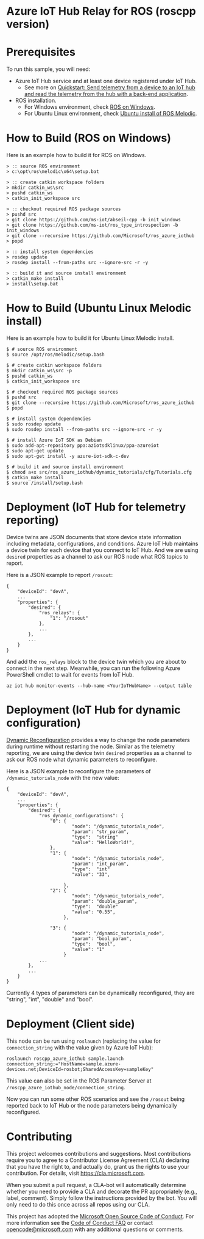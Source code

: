 # Azure IoT Hub Relay for ROS (roscpp version)

# Prerequisites
To run this sample, you will need:
  * Azure IoT Hub service and at least one device registered under IoT Hub.
    * See more on [Quickstart: Send telemetry from a device to an IoT hub and read the telemetry from the hub with a back-end application](https://docs.microsoft.com/en-us/azure/iot-hub/quickstart-send-telemetry-c).
  * ROS installation.
    * For Windows environment, check [ROS on Windows](https://aka.ms/ros).
    * For Ubuntu Linux environment, check [Ubuntu install of ROS Melodic](http://wiki.ros.org/melodic/Installation/Ubuntu).

# How to Build (ROS on Windows)
Here is an example how to build it for ROS on Windows.
```
> :: source ROS environment
> c:\opt\ros\melodic\x64\setup.bat

> :: create catkin workspace folders
> mkdir catkin_ws\src
> pushd catkin_ws
> catkin_init_workspace src

> :: checkout required ROS package sources
> pushd src
> git clone https://github.com/ms-iot/abseil-cpp -b init_windows
> git clone https://github.com/ms-iot/ros_type_introspection -b init_windows
> git clone --recursive https://github.com/Microsoft/ros_azure_iothub
> popd

> :: install system dependencies
> rosdep update
> rosdep install --from-paths src --ignore-src -r -y

> :: build it and source install environment
> catkin_make install
> install\setup.bat
```

# How to Build (Ubuntu Linux Melodic install)
Here is an example how to build it for Ubuntu Linux Melodic install.
```
$ # source ROS environment
$ source /opt/ros/melodic/setup.bash

$ # create catkin workspace folders
$ mkdir catkin_ws\src -p
$ pushd catkin_ws
$ catkin_init_workspace src

$ # checkout required ROS package sources
$ pushd src
$ git clone --recursive https://github.com/Microsoft/ros_azure_iothub
$ popd

$ # install system dependencies
$ sudo rosdep update
$ sudo rosdep install --from-paths src --ignore-src -r -y

$ # install Azure IoT SDK as Debian
$ sudo add-apt-repository ppa:aziotsdklinux/ppa-azureiot
$ sudo apt-get update
$ sudo apt-get install -y azure-iot-sdk-c-dev

$ # build it and source install environment
$ chmod a+x src/ros_azure_iothub/dynamic_tutorials/cfg/Tutorials.cfg
$ catkin_make install
$ source /install/setup.bash
```

# Deployment (IoT Hub for telemetry reporting)
Device twins are JSON documents that store device state information including metadata, configurations, and conditions. Azure IoT Hub maintains a device twin for each device that you connect to IoT Hub. And we are using `desired` properties as a channel to ask our ROS node what ROS topics to report.

Here is a JSON example to report `/rosout`:
```
{
    "deviceId": "devA",
    ...
    "properties": {
        "desired": {
            "ros_relays": {
                "1": "/rosout"
            },
            ...
        },
        ...
    }
}
```

And add the `ros_relays` block to the device twin which you are about to connect in the next step. Meanwhile, you can run the following Azure PowerShell cmdlet to wait for events from IoT Hub.

```
az iot hub monitor-events --hub-name <YourIoTHubName> --output table
```

# Deployment (IoT Hub for dynamic configuration)
[Dynamic Reconfiguration](http://wiki.ros.org/dynamic_reconfigure) provides a way to change the node parameters during runtime without restarting the node.
Similar as the telemetry reporting, we are using the device twin `desired` properties as a channel to ask our ROS node what dynamic parameters to reconfigure.

Here is a JSON example to reconfigure the parameters of `/dynamic_tutorials_node` with the new value:
```
{
    "deviceId": "devA",
    ...
    "properties": {
        "desired": {
            "ros_dynamic_configurations": {
                "0": {
                        "node": "/dynamic_tutorials_node", 
                        "param": "str_param",
                        "type":  "string"
                        "value": "HelloWorld!",
                },
                "1": {
                        "node": "/dynamic_tutorials_node",
                        "param": "int_param",
                        "type":  "int"
                        "value": "33",

                     },
                "2": {
                        "node": "/dynamic_tutorials_node",
                        "param": "double_param",
                        "type":  "double"
                        "value": "0.55",
                     },

                "3": {
                        "node": "/dynamic_tutorials_node",
                        "param": "bool_param",
                        "type":  "bool",
                        "value": "1"
                     }
            ...
        },
        ...
    }
}
```
Currently 4 types of parameters can be dynamically reconfigured, they are "string", "int", "double" and "bool".

# Deployment (Client side)
This node can be run using `roslaunch` (replacing the value for `connection_string` with the value given by Azure IoT Hub):
```
roslaunch roscpp_azure_iothub sample.launch connection_string:="HostName=sample.azure-devices.net;DeviceId=rosbot;SharedAccessKey=sampleKey"
```

This value can also be set in the ROS Parameter Server at `/roscpp_azure_iothub_node/connection_string`.

Now you can run some other ROS scenarios and see the `/rosout` being reported back to IoT Hub or the node parameters being dynamically reconfigured.

# Contributing

This project welcomes contributions and suggestions.  Most contributions require you to agree to a
Contributor License Agreement (CLA) declaring that you have the right to, and actually do, grant us
the rights to use your contribution. For details, visit https://cla.microsoft.com.

When you submit a pull request, a CLA-bot will automatically determine whether you need to provide
a CLA and decorate the PR appropriately (e.g., label, comment). Simply follow the instructions
provided by the bot. You will only need to do this once across all repos using our CLA.

This project has adopted the [Microsoft Open Source Code of Conduct](https://opensource.microsoft.com/codeofconduct/).
For more information see the [Code of Conduct FAQ](https://opensource.microsoft.com/codeofconduct/faq/) or
contact [opencode@microsoft.com](mailto:opencode@microsoft.com) with any additional questions or comments.
